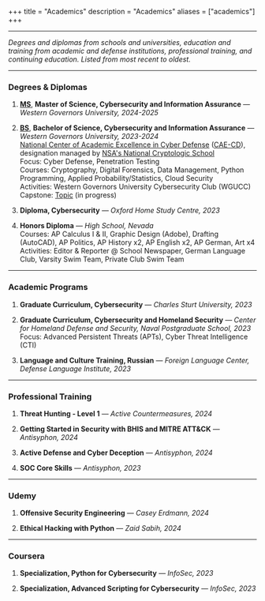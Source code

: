 +++
title = "Academics"
description = "Academics"
aliases = ["academics"]
+++

---

*Degrees and diplomas from schools and universities, education and training from academic and defense institutions, professional training, and continuing education. Listed from most recent to oldest.*

---

### Degrees & Diplomas

1. [**MS**](https://www.wgu.edu/online-it-degrees/cybersecurity-information-assurance-masters-program.html), **Master of Science, Cybersecurity and Information Assurance** — *Western Governors University, 2024-2025*

2. [**BS**](https://www.wgu.edu/online-it-degrees/cybersecurity-information-assurance-bachelors-program.html), **Bachelor of Science, Cybersecurity and Information Assurance** — *Western Governors University, 2023-2024* \
 [National Center of Academic Excellence in Cyber Defense](https://www.wgu.edu/online-it-degrees/cybersecurity-information-assurance-bachelors-program/cae-cde-program-designation.html) ([CAE-CD](https://caecommunity.org/about-us/what-cae-cybersecurity)), designation managed by [NSA's National Cryptologic School](https://www.nsa.gov/Academics/Centers-of-Academic-Excellence/) \
 Focus: Cyber Defense, Penetration Testing \
 Courses: Cryptography, Digital Forensics, Data Management, Python Programming, Applied Probability/Statistics, Cloud Security \
 Activities: Western Governors University Cybersecurity Club (WGUCC) \
 Capstone: [Topic](https://noahsec.pro/writing) (in progress) 

3. **Diploma, Cybersecurity** — *Oxford Home Study Centre, 2023*

4. **Honors Diploma** — *High School, Nevada* \
 Courses: AP Calculus I & II, Graphic Design (Adobe), Drafting (AutoCAD), AP Politics, AP History x2, AP English x2, AP German, Art x4 \
 Activities: Editor & Reporter @ School Newspaper, German Language Club, Varsity Swim Team, Private Club Swim Team

---

### Academic Programs

1. **Graduate Curriculum, Cybersecurity** — *Charles Sturt University, 2023*

2. **Graduate Curriculum, Cybersecurity and Homeland Security** — *Center for Homeland Defense and Security, Naval Postgraduate School, 2023* \
 Focus: Advanced Persistent Threats (APTs), Cyber Threat Intelligence (CTI)

3. **Language and Culture Training, Russian** — *Foreign Language Center, Defense Language Institute, 2023*

---

### Professional Training

1. **Threat Hunting - Level 1** — *Active Countermeasures, 2024*

2. **Getting Started in Security with BHIS and MITRE ATT&CK** — *Antisyphon, 2024*

3. **Active Defense and Cyber Deception** — *Antisyphon, 2024*

4. **SOC Core Skills** — *Antisyphon, 2023*

---

### Udemy

1. **Offensive Security Engineering** — *Casey Erdmann, 2024*

2. **Ethical Hacking with Python** — *Zaid Sabih, 2024*

---

### Coursera

1. **Specialization, Python for Cybersecurity** — *InfoSec, 2023*

2. **Specialization, Advanced Scripting for Cybersecurity** — *InfoSec, 2023*